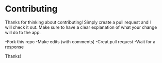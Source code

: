 # Contributing

Thanks for thinking about contributing! Simply create a pull request and I will check it out.
Make sure to have a clear explanation of what your change will do to the app.

-Fork this repo
-Make edits (with comments)
-Creat pull request
-Wait for a response

Thanks!
